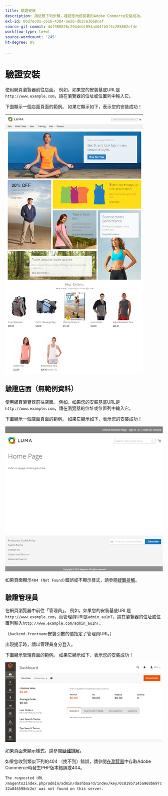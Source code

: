 ```yaml
---
title: 驗證安裝
description: 請依照下列步驟，確認您內部部署的Adobe Commerce安裝成功。
exl-id: 0bd7ec01-c616-4384-ae26-db2ce3668caf
source-git-commit: ddf988826c29b4ebf054a4d4fb5f4c285662ef4e
workflow-type: tm+mt
source-wordcount: '245'
ht-degree: 0%

---
```


# 驗證安裝

使用網頁瀏覽器前往店面。 例如，如果您的安裝基底URL是`http://www.example.com`，請在瀏覽器的位址或位置列中輸入它。

下圖顯示一個店面頁面的範例。 如果它顯示如下，表示您的安裝成功！

![使用Luma佈景主題的店面](../../assets/installation/install-success_store-luma.png)

## 驗證店面（無範例資料）

使用網頁瀏覽器前往店面。 例如，如果您的安裝基底URL是`http://www.example.com`，請在瀏覽器的位址或位置列中輸入它。

下圖顯示一個店面頁面的範例。 如果它顯示如下，表示您的安裝成功！

![驗證成功安裝的店面](../../assets/installation/install-success_store.png)

如果頁面顯示`404 (Not Found)`錯誤或不顯示樣式，請參閱[疑難排解](https://support.magento.com/hc/en-us/articles/360032994352)。

## 驗證管理員

在網頁瀏覽器中前往「管理員」。 例如，如果您的安裝基底URL是`http://www.example.com`，而管理員URI是`admin_au1nT`，請在瀏覽器的位址或位置列輸入`http://www.example.com/admin_au1nT`。

（`backend-frontname`安裝引數的值指定了管理員URI。）

出現提示時，請以管理員身分登入。

下圖顯示管理頁面的範例。 如果它顯示如下，表示您的安裝成功！

![驗證成功安裝的管理員](../../assets/installation/install_success_admin.png)

如果頁面未顯示樣式，請參閱[疑難排解](https://support.magento.com/hc/en-us/articles/360032994352)。

如果您收到類似下列的404 （找不到）錯誤，請參閱[在瀏覽器](https://support.magento.com/hc/en-us/articles/360033117152)中存取Adobe Commerce時發生PHP版本錯誤或404。

`The requested URL /magento2index.php/admin/admin/dashboard/index/key/0c81957145a968b697c32a846598dc2e/ was not found on this server.`
